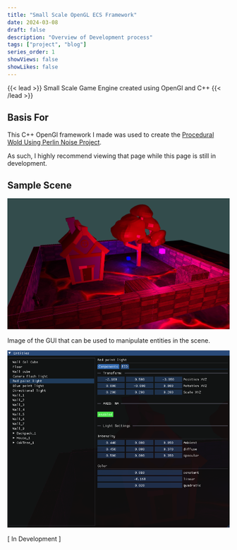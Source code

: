 ```yaml
---
title: "Small Scale OpenGL ECS Framework"
date: 2024-03-08
draft: false
description: "Overview of Development process"
tags: ["project", "blog"]
series_order: 1
showViews: false
showLikes: false
---
```


{{< lead >}}
Small Scale Game Engine created using OpenGl and C++
{{< /lead >}}

## Basis For
This C++ OpenGl framework I made was used to create the [Procedural Wold Using Perlin Noise Project](../proceduralworldpn/).

As such, I highly recommend viewing that page while this page is still in development.

## Sample Scene

![virtual environment img](Featured.png)

Image of the GUI that can be used to manipulate entities in the scene.

![menu img](MenuIMG.png)


[ In Development ]


